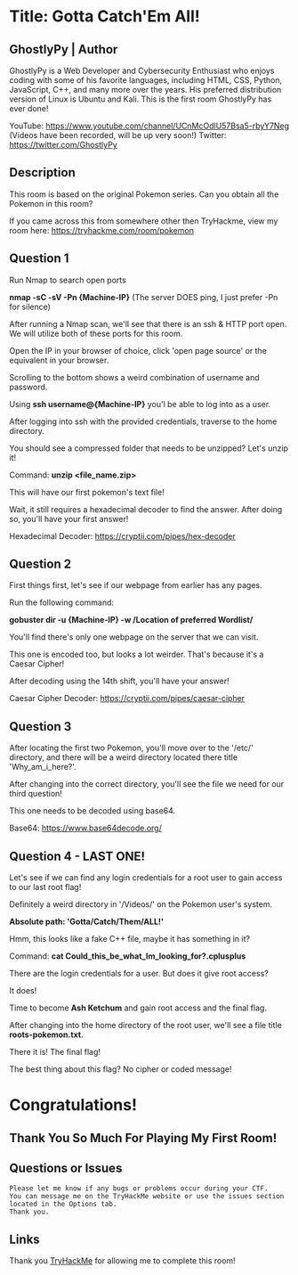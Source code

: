 # Title: Gotta Catch'Em All!

## GhostlyPy | Author

GhostlyPy is a Web Developer and Cybersecurity Enthusiast who enjoys coding with some of his favorite languages, including HTML, CSS, Python, JavaScript, C++, and many more over the years. His preferred distribution version of Linux is Ubuntu and Kali. This is the first room GhostlyPy has ever done!

YouTube: https://www.youtube.com/channel/UCnMcOdlU57Bsa5-rbyY7Neg (Videos have been recorded, will be up very soon!)
Twitter: https://twitter.com/GhostlyPy


## Description

This room is based on the original Pokemon series. Can you obtain all the Pokemon in this room?

If you came across this from somewhere other then TryHackme, view my room here: https://tryhackme.com/room/pokemon


## Question 1

Run Nmap to search open ports

**nmap -sC -sV -Pn {Machine-IP}** (The server DOES ping, I just prefer -Pn for silence)

After running a Nmap scan, we'll see that there is an ssh & HTTP port open. We will utilize both of these ports for this room.

Open the IP in your browser of choice, click 'open page source' or the equivalent in your browser.

Scrolling to the bottom shows a weird combination of username and password.

Using **ssh username@{Machine-IP}** you'l be able to log into as a user.

After logging into ssh with the provided credentials, traverse to the home directory.

You should see a compressed folder that needs to be unzipped? Let's unzip it!

Command: **unzip <file_name.zip>**

This will have our first pokemon's text file!

Wait, it still requires a hexadecimal decoder to find the answer. After doing so, you'll have your first answer!

Hexadecimal Decoder: https://cryptii.com/pipes/hex-decoder


## Question 2

First things first, let's see if our webpage from earlier has any pages.

Run the following command:

**gobuster dir -u {Machine-IP} -w /Location of preferred Wordlist/**

You'll find there's only one webpage on the server that we can visit.

This one is encoded too, but looks a lot weirder. That's because it's a Caesar Cipher!

After decoding using the 14th shift, you'll have your answer!

Caesar Cipher Decoder: https://cryptii.com/pipes/caesar-cipher


## Question 3

After locating the first two Pokemon, you'll move over to the '/etc/' directory, and there will be a weird directory located there title 'Why_am_i_here?'.

After changing into the correct directory, you'll see the file we need for our third question!

This one needs to be decoded using base64.

Base64: https://www.base64decode.org/


## Question 4 - LAST ONE!

Let's see if we can find any login credentials for a root user to gain access to our last root flag!

Definitely a weird directory in '/Videos/' on the Pokemon user's system.

**Absolute path: 'Gotta/Catch/Them/ALL!'**

Hmm, this looks like a fake C++ file, maybe it has something in it?

Command: **cat Could_this_be_what_Im_looking_for?.cplusplus**

There are the login credentials for a user. But does it give root access?

It does!

Time to become **Ash Ketchum** and gain root access and the final flag.

After changing into the home directory of the root user, we'll see a file title **roots-pokemon.txt**.

There it is! The final flag!

The best thing about this flag? No cipher or coded message!

# Congratulations!


## Thank You So Much For Playing My First Room!


## Questions or Issues
```
Please let me know if any bugs or problems occur during your CTF.
You can message me on the TryHackMe website or use the issues section located in the Options tab.
Thank you.
```

## Links

Thank you [TryHackMe](https://tryhackme.com) for allowing me to complete this room!